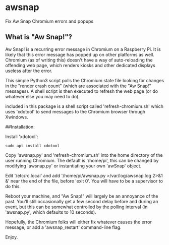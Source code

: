 # awsnap
Fix Aw Snap Chromium errors and popups


## What is "Aw Snap!"?
Aw Snap! is a recurring error message in Chromium on a Raspberry Pi.
It is likely that this error message has popped up on other platforms as well.
Chromium (as of writing this) doesn't have a way of auto-reloading the offending
web page, which renders kiosks and other dedicated displays useless after the error.

This simple Python3 script polls the Chromium state file looking for changes
in the "render crash count" (which are associated with the "Aw Snap!" messages).
A shell script is then executed to refresh the web page (or do whatever else you
may need to do).

included in this package is a shell script called 'refresh-chromium.sh' which uses
'xdotool' to send messages to the Chromium browser through Xwindows.

##Installation:

Install 'xdotool':
```
sudo apt install xdotool
```

Copy 'awsnap.py' and 'refresh-chromium.sh' into the home directory of the user
running Chromium.  The default is '/home/pi', this can be changed by modifying 'awsnap.py'
or instantiating your own 'awSnap' object.

Edit '/etc/rc.local' and add '/home/pi/awsnap.py >/var/log/awsnap.log 2>&1 &' near the end of
the file, before 'exit 0'.  You will have to be a supervisor to do this.

Reboot your machine, and "Aw Snap!" will largely be an annoyance of the past.  You'll
still occasionally get a few second delay before and during an event, but this can
be somewhat controlled by the polling interval (in 'awsnap.py', which defaults to 10 seconds).

Hopefully, the Chromium folks will either fix whatever causes the error message, or
add a 'awsnap_restart' command-line flag.

Enjoy.
